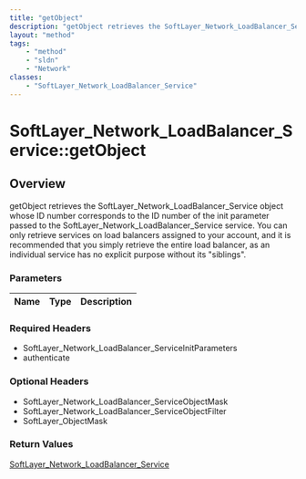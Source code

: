 ```yaml
---
title: "getObject"
description: "getObject retrieves the SoftLayer_Network_LoadBalancer_Service object whose ID number corresponds to the ID number of th... "
layout: "method"
tags:
    - "method"
    - "sldn"
    - "Network"
classes:
    - "SoftLayer_Network_LoadBalancer_Service"
---
```

# SoftLayer_Network_LoadBalancer_Service::getObject
## Overview 
getObject retrieves the SoftLayer_Network_LoadBalancer_Service object whose ID number corresponds to the ID number of the init parameter passed to the SoftLayer_Network_LoadBalancer_Service service. You can only retrieve services on load balancers assigned to your account, and it is recommended that you simply retrieve the entire load balancer, as an individual service has no explicit purpose without its "siblings". 

### Parameters 
|Name | Type | Description |
| --- | --- | --- |


### Required Headers
* SoftLayer_Network_LoadBalancer_ServiceInitParameters
* authenticate

### Optional Headers
* SoftLayer_Network_LoadBalancer_ServiceObjectMask
* SoftLayer_Network_LoadBalancer_ServiceObjectFilter
* SoftLayer_ObjectMask

### Return Values
<a href='/reference/datatypes/SoftLayer_Network_LoadBalancer_Service'>SoftLayer_Network_LoadBalancer_Service </a>
